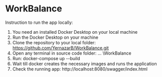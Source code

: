 # WorkBalance


Instruction to run the app locally:

1. You need an installed Docker Desktop on your local machine
2. Run the Docker Desktop on your machine
3. Clone the repository to your local folder:
   https://github.com/YernazarB/WorkBalance.git
4. Open any terminal in source code folder: ... \WorkBalance
5. Run: docker-compose up --build
6. Wait till docker creates the necessary images and runs the application
7. Check the running app: http://localhost:8080/swagger/index.html
